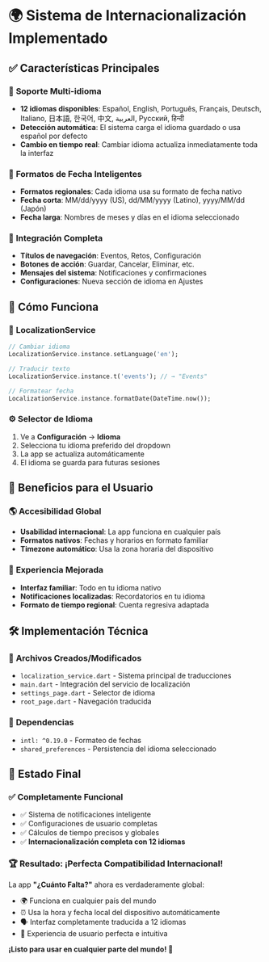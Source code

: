 # 🌍 Sistema de Internacionalización Implementado

## ✅ Características Principales

### 🎯 **Soporte Multi-idioma**
- **12 idiomas disponibles**: Español, English, Português, Français, Deutsch, Italiano, 日本語, 한국어, 中文, العربية, Русский, हिन्दी
- **Detección automática**: El sistema carga el idioma guardado o usa español por defecto
- **Cambio en tiempo real**: Cambiar idioma actualiza inmediatamente toda la interfaz

### 📅 **Formatos de Fecha Inteligentes**
- **Formatos regionales**: Cada idioma usa su formato de fecha nativo
- **Fecha corta**: MM/dd/yyyy (US), dd/MM/yyyy (Latino), yyyy/MM/dd (Japón)
- **Fecha larga**: Nombres de meses y días en el idioma seleccionado

### 🔧 **Integración Completa**
- **Títulos de navegación**: Eventos, Retos, Configuración
- **Botones de acción**: Guardar, Cancelar, Eliminar, etc.
- **Mensajes del sistema**: Notificaciones y confirmaciones
- **Configuraciones**: Nueva sección de idioma en Ajustes

## 🚀 **Cómo Funciona**

### 📲 **LocalizationService**
```dart
// Cambiar idioma
LocalizationService.instance.setLanguage('en');

// Traducir texto
LocalizationService.instance.t('events'); // → "Events"

// Formatear fecha
LocalizationService.instance.formatDate(DateTime.now());
```

### ⚙️ **Selector de Idioma**
1. Ve a **Configuración** → **Idioma**
2. Selecciona tu idioma preferido del dropdown
3. La app se actualiza automáticamente
4. El idioma se guarda para futuras sesiones

## 🌟 **Beneficios para el Usuario**

### 🌎 **Accesibilidad Global**
- **Usabilidad internacional**: La app funciona en cualquier país
- **Formatos nativos**: Fechas y horarios en formato familiar
- **Timezone automático**: Usa la zona horaria del dispositivo

### 💪 **Experiencia Mejorada**
- **Interfaz familiar**: Todo en tu idioma nativo
- **Notificaciones localizadas**: Recordatorios en tu idioma
- **Formato de tiempo regional**: Cuenta regresiva adaptada

## 🛠️ **Implementación Técnica**

### 📁 **Archivos Creados/Modificados**
- `localization_service.dart` - Sistema principal de traducciones
- `main.dart` - Integración del servicio de localización
- `settings_page.dart` - Selector de idioma
- `root_page.dart` - Navegación traducida

### 🔗 **Dependencias**
- `intl: ^0.19.0` - Formateo de fechas
- `shared_preferences` - Persistencia del idioma seleccionado

## 🎉 **Estado Final**

### ✅ **Completamente Funcional**
- ✅ Sistema de notificaciones inteligente
- ✅ Configuraciones de usuario completas
- ✅ Cálculos de tiempo precisos y globales
- ✅ **Internacionalización completa con 12 idiomas**

### 🏆 **Resultado: ¡Perfecta Compatibilidad Internacional!**

La app **"¿Cuánto Falta?"** ahora es verdaderamente global:
- 🌍 Funciona en cualquier país del mundo
- ⏰ Usa la hora y fecha local del dispositivo automáticamente
- 🗣️ Interfaz completamente traducida a 12 idiomas
- 📱 Experiencia de usuario perfecta e intuitiva

**¡Listo para usar en cualquier parte del mundo! 🚀**
